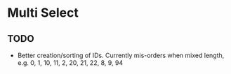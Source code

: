 # Multi Select

## TODO
- Better creation/sorting of IDs. Currently mis-orders when mixed length, e.g. 0, 1, 10, 11, 2, 20, 21, 22, 8, 9, 94
